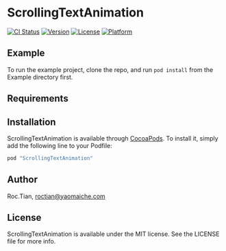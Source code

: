 # ScrollingTextAnimation

[![CI Status](http://img.shields.io/travis/Roc.Tian/ScrollingTextAnimation.svg?style=flat)](https://travis-ci.org/Roc.Tian/ScrollingTextAnimation)
[![Version](https://img.shields.io/cocoapods/v/ScrollingTextAnimation.svg?style=flat)](http://cocoapods.org/pods/ScrollingTextAnimation)
[![License](https://img.shields.io/cocoapods/l/ScrollingTextAnimation.svg?style=flat)](http://cocoapods.org/pods/ScrollingTextAnimation)
[![Platform](https://img.shields.io/cocoapods/p/ScrollingTextAnimation.svg?style=flat)](http://cocoapods.org/pods/ScrollingTextAnimation)

## Example

To run the example project, clone the repo, and run `pod install` from the Example directory first.

## Requirements

## Installation

ScrollingTextAnimation is available through [CocoaPods](http://cocoapods.org). To install
it, simply add the following line to your Podfile:

```ruby
pod "ScrollingTextAnimation"
```

## Author

Roc.Tian, roctian@yaomaiche.com

## License

ScrollingTextAnimation is available under the MIT license. See the LICENSE file for more info.
